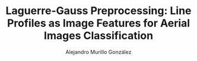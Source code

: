 ---
paperId: 6
author: Alejandro Murillo González
publicationauthor: Murillo González, A.
title: "Laguerre-Gauss Preprocessing: Line Profiles as Image Features for Aerial Images Classification"
pdf: --
poster: Poster_Alejandro_Murillo
alt: --
type: Poster
topic: Applications
subtopic: Machine Learning
link: http://localhost:4000/papers/icml/2020/pdf/Poster_Alejandro_Murillo.pdf
conference: icml
year: 2020
tags: icml-2020
location: Virtual
---